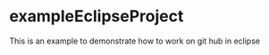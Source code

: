 exampleEclipseProject
=====================

This is an example to demonstrate how to work on git hub in eclipse 
